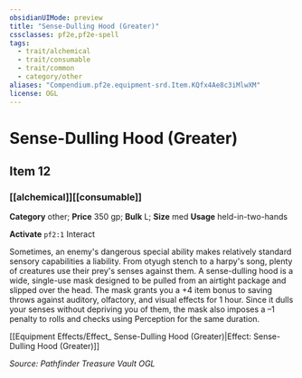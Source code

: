 ```yaml
---
obsidianUIMode: preview
title: "Sense-Dulling Hood (Greater)"
cssclasses: pf2e,pf2e-spell
tags:
  - trait/alchemical
  - trait/consumable
  - trait/common
  - category/other
aliases: "Compendium.pf2e.equipment-srd.Item.KQfx4Ae8c3iMlwXM"
license: OGL
---
```

# Sense-Dulling Hood (Greater)
## Item 12
### [[alchemical]][[consumable]]

**Category** other; 
**Price** 350 gp; 
**Bulk** L; **Size** med
**Usage** held-in-two-hands

**Activate** `pf2:1` Interact

Sometimes, an enemy's dangerous special ability makes relatively standard sensory capabilities a liability. From otyugh stench to a harpy's song, plenty of creatures use their prey's senses against them. A sense-dulling hood is a wide, single-use mask designed to be pulled from an airtight package and slipped over the head. The mask grants you a +4 item bonus to saving throws against auditory, olfactory, and visual effects for 1 hour. Since it dulls your senses without depriving you of them, the mask also imposes a –1 penalty to rolls and checks using Perception for the same duration.

[[Equipment Effects/Effect_ Sense-Dulling Hood (Greater)|Effect: Sense-Dulling Hood (Greater)]]

*Source: Pathfinder Treasure Vault*
*OGL*